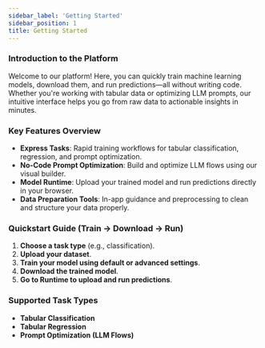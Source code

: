 ```yaml
---
sidebar_label: 'Getting Started'
sidebar_position: 1
title: Getting Started
---
```



### Introduction to the Platform
Welcome to our platform! Here, you can quickly train machine learning models, download them, and run predictions—all without writing code. Whether you're working with tabular data or optimizing LLM prompts, our intuitive interface helps you go from raw data to actionable insights in minutes.

### Key Features Overview
- **Express Tasks**: Rapid training workflows for tabular classification, regression, and prompt optimization.
- **No-Code Prompt Optimization**: Build and optimize LLM flows using our visual builder.
- **Model Runtime**: Upload your trained model and run predictions directly in your browser.
- **Data Preparation Tools**: In-app guidance and preprocessing to clean and structure your data properly.

### Quickstart Guide (Train → Download → Run)
1. **Choose a task type** (e.g., classification).
2. **Upload your dataset**.
3. **Train your model using default or advanced settings**.
4. **Download the trained model**.
5. **Go to Runtime to upload and run predictions**.

### Supported Task Types
- **Tabular Classification**
- **Tabular Regression**
- **Prompt Optimization (LLM Flows)**

